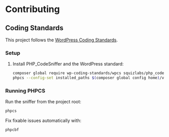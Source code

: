 # Contributing

## Coding Standards

This project follows the [WordPress Coding Standards](https://github.com/WordPress/WordPress-Coding-Standards).

### Setup
1. Install PHP_CodeSniffer and the WordPress standard:
   ```bash
   composer global require wp-coding-standards/wpcs squizlabs/php_codesniffer
   phpcs --config-set installed_paths $(composer global config home)/vendor/wp-coding-standards/wpcs
   ```

### Running PHPCS
Run the sniffer from the project root:
```bash
phpcs
```

Fix fixable issues automatically with:
```bash
phpcbf
```
